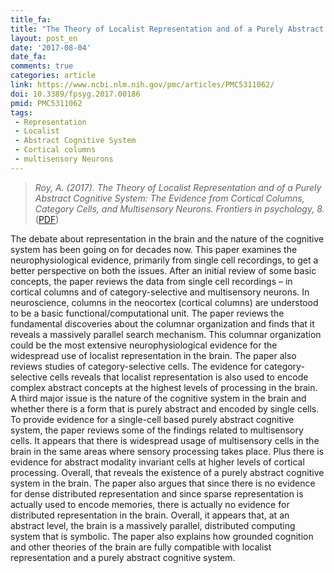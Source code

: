 ```yaml
---
title_fa: 
title: "The Theory of Localist Representation and of a Purely Abstract Cognitive System: The Evidence from Cortical Columns, Category Cells, and Multisensory Neurons"
layout: post_en
date: '2017-08-04'
date_fa:
comments: true
categories: article
link: https://www.ncbi.nlm.nih.gov/pmc/articles/PMC5311062/
doi: 10.3389/fpsyg.2017.00186
pmid: PMC5311062
tags:
 - Representation
 - Localist
 - Abstract Cognitive System
 - Cortical columns
 - multisensory Neurons
---
```


> *Roy, A. (2017). The Theory of Localist Representation and of a Purely Abstract Cognitive System: The Evidence from Cortical Columns, Category Cells, and Multisensory Neurons. Frontiers in psychology, 8.*
([PDF](https://www.ncbi.nlm.nih.gov/pmc/articles/PMC5311062/pdf/fpsyg-08-00186.pdf))

The debate about representation in the brain and the nature of the cognitive system has been going on for decades now. This paper examines the neurophysiological evidence, primarily from single cell recordings, to get a better perspective on both the issues. After an initial review of some basic concepts, the paper reviews the data from single cell recordings – in cortical columns and of category-selective and multisensory neurons. In neuroscience, columns in the neocortex (cortical columns) are understood to be a basic functional/computational unit. The paper reviews the fundamental discoveries about the columnar organization and finds that it reveals a massively parallel search mechanism. This columnar organization could be the most extensive neurophysiological evidence for the widespread use of localist representation in the brain. The paper also reviews studies of category-selective cells. The evidence for category-selective cells reveals that localist representation is also used to encode complex abstract concepts at the highest levels of processing in the brain. A third major issue is the nature of the cognitive system in the brain and whether there is a form that is purely abstract and encoded by single cells. To provide evidence for a single-cell based purely abstract cognitive system, the paper reviews some of the findings related to multisensory cells. It appears that there is widespread usage of multisensory cells in the brain in the same areas where sensory processing takes place. Plus there is evidence for abstract modality invariant cells at higher levels of cortical processing. Overall, that reveals the existence of a purely abstract cognitive system in the brain. The paper also argues that since there is no evidence for dense distributed representation and since sparse representation is actually used to encode memories, there is actually no evidence for distributed representation in the brain. Overall, it appears that, at an abstract level, the brain is a massively parallel, distributed computing system that is symbolic. The paper also explains how grounded cognition and other theories of the brain are fully compatible with localist representation and a purely abstract cognitive system.

